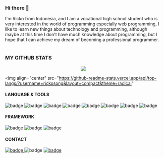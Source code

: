 ### Hi there 👋

I'm Ricko from Indonesia, and I am a vocational high school student who is very interested in the world of programming especially web programming, I like to learn new things about technology and programming, although maybe at this time I don't have much knowledge about programming, but I hope that I can achieve my dream of becoming a professional programmer.
<br>
<br>

### MY GITHUB STATS

<p align="center">
  <img align="center" src="https://github-readme-stats.vercel.app/api?username=rickosong&show_icons=true&theme=radical">

<img align="center" src="https://github-readme-stats.vercel.app/api/top-langs/?username=rickosong&layout=compact&theme=radical"

</p>

#### LANGUAGE & TOOLS

![badge](https://img.shields.io/badge/HTML-239120?style=for-the-badge&logo=html5&logoColor=white)
![badge](https://img.shields.io/badge/CSS-239120?&style=for-the-badge&logo=css3&logoColor=white)
![badge](https://img.shields.io/badge/JavaScript-323330?style=for-the-badge&logo=javascript&logoColor=F7DF1E)
![badge](https://img.shields.io/badge/Python-3776AB?style=for-the-badge&logo=python&logoColor=white)
![badge](https://img.shields.io/badge/PHP-777BB4?style=for-the-badge&logo=php&logoColor=white)
![badge](https://img.shields.io/badge/MySQL-00000F?style=for-the-badge&logo=mysql&logoColor=white)
![badge](https://img.shields.io/badge/SQLite-07405E?style=for-the-badge&logo=sqlite&logoColor=white)
![badge](https://img.shields.io/badge/Windows-0078D6?style=for-the-badge&logo=windows&logoColor=white)

#### FRAMEWORK

![badge](https://img.shields.io/badge/Laravel-FF2D20?style=for-the-badge&logo=laravel&logoColor=white)
![badge](https://img.shields.io/badge/Django-092E20?style=for-the-badge&logo=django&logoColor=white)
![badge](https://img.shields.io/badge/Bootstrap-563D7C?style=for-the-badge&logo=bootstrap&logoColor=white)

#### CONTACT

<a href="https://open.spotify.com/user/31agt6eozvk77m6tjpftq2smqr4e"> ![badge](https://img.shields.io/badge/Spotify-1ED760?&style=for-the-badge&logo=spotify&logoColor=white) </a>
![badge](https://img.shields.io/badge/Gmail-D14836?style=for-the-badge&logo=gmail&logoColor=white)
<a href="https://www.instagram.com/morito_desu/"> ![badge](https://img.shields.io/badge/Instagram-E4405F?style=for-the-badge&logo=instagram&logoColor=white) </a>
